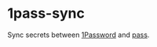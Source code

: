 # 1pass-sync

Sync secrets between [1Password](https://1password.com/) and [pass](https://www.passwordstore.org/).
